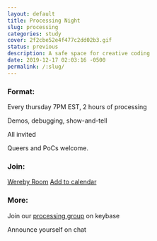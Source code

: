 ```yaml
---
layout: default
title: Processing Night
slug: processing
categories: study
cover: 2f2cbe52e4f477c2dd02b3.gif
status: previous
description: A safe space for creative coding
date: 2019-12-17 02:03:16 -0500
permalink: /:slug/
---
```

<div class="instructions wow">
  <section>
    <h3>Format:</h3>
    <p>Every thursday 7PM EST, 2 hours of processing</p>
    <p>Demos, debugging, show-and-tell</p>
    <p>All invited</p>
    <p>Queers and PoCs welcome.</p>
  </section>
  <section>
    <h3>Join:</h3>
      <a class="action" href="https://whereby.com/praxis_nyc">Wereby Room</a>
  <a class="action" href="{{'/assets/events/processing-night.ics' | prepend: site.baseurl }}">Add to calendar</a>

  </section>
  <section>
    <h3>More:</h3>
    <p>Join our <a href="https://keybase.io/team/praxis_nyc.processing">processing group</a> on keybase</p>
    <p>Announce yourself on chat</p>
  </section>
</div>
<!-- <div class="reverse">
  <section class="session wow" id="01">
    <div class="counter"></div>
    <ul class="syllabus">
      <li class="title">Preflight</li>
      <li class="meeting">Sunday Dec 29, 4pm at <a href="https://www.google.com/maps/search/mil+mundos/" target="_blank">Mil Mundos Books and Cafe</a></li>
      <li>
      Trying tools we need, writing intro.</li>    
    </ul>
  </section>
 <section class="session wow" id="02">
    <div class="counter"></div>
    <ul class="syllabus">
      <li class="title">Coding environment setup</li>
      <li class="meeting">Tuesday Jan 7, 7pm at <a href="https://www.google.com/maps/place/Phorm+Studios/@40.7136321,-73.9224489,17z/data=!4m8!1m2!2m1!1sphorm+studios!3m4!1s0x89c25f9388561d31:0xafa7577d72c7535c!8m2!3d40.7140542!4d-73.9216073" target="_blank">Phorm Studios</a></li>
      <li>Setting up our coding environment (Don't worry, we got you)</li>  
      <li class="action"> <a href="https://praxis.nyc/p5js-template/">view environment template</a></li>  
      <li class="action"> <a href="https://github.com/praxisnyc/p5js-template/#p5js-template">read instructions</a></li>
    </ul>
  </section>
  <section class="session wow" id="03">
    <div class="counter"></div>
    <ul class="syllabus">
      <li class="title">Sharing and publishing</li>
      <li class="meeting">Tuesday Jan 14, 7pm at <a href="https://www.google.com/maps?q=375+menahan+street" target="_blank">375 menahan Street</a></li>
      <li class="action"> <a href="{{'/assets/events/processing-3.ics' | prepend: site.baseurl }}">add to calendar</a></li>
      <li>Homework: <a href='https://www.youtube.com/watch?v=c3TeLi6Ns1E&amp;list=PLRqwX-V7Uu6Zy51Q-x9tMWIv9cueOFTFA&amp;t=0s' target='_blank' class='url'>Shapes & Drawing (youtube)</a></li>
      <li>Homework: <a href='https://thecodingtrain.com/Tutorials/1-p5js-basics/1.3-basics-of-drawing.html' target='_blank' class='url'>basics of drawing</a></li>
      <li>Homework: <a href='https://thecodingtrain.com/Tutorials/2-variables/' target='_blank' class='url'>variables</a></li>
      <li>Homework: find p5js inspiration pages (with code)</li>
      <li>Install: new, simpler p5js-template</li>
      <li>Install: <a href='https://desktop.github.com/'>github desktop</a>, push repository as gitHub-pages</li>
      <li>Install & Test: <a href='http://rayban.vision/#projects/sublime-textsync'>Sublime-TextSync</a></li>
    </ul>
  </section>
  <section class="session wow" id="03">
    <div class="counter"></div>
    <ul class="syllabus">
      <li class="meeting">Tuesday Jan 14, 7pm at <a href="https://www.google.com/maps?q=375+menahan+street" target="_blank">375 menahan Street</a></li>
      <li class="action"> <a href="{{'/assets/events/processing-4.ics' | prepend: site.baseurl }}">add to calendar</a></li>
      <li>We're following <a href='keybase://team/praxis_nyc.processing/books/p5.js%20-%20All%20you%20need%20to%20know.pdf' target='_blank' class='url'>this tutorial</a></li>
      <li class="sig">(keybase link, you must be <a href="https://keybase.io/team/praxis_nyc.processing" target="_blank">a team member</a> to access it)</li>
      <li><a href="https://whereby.com/praxis_nyc">zoom link</a></li>
      <li class="sig">(since some members are overseas)</li>
      <li>present new and simplified <a href='https://github.com/praxisnyc/p5js-template' target='_blank' class='url'>p5js-template</a></li>
      <li>Announce <a href='https://github.com/praxisnyc/p5js-snippets'>p5js-snippets</a>? maybe too soon?</li>
    </ul>
  </section>
</div> -->
